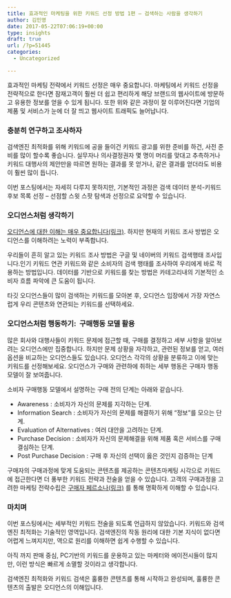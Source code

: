 ```yaml
---
title: 효과적인 마케팅을 위한 키워드 선정 방법 1편 – 검색하는 사람을 생각하기
author: 김민영
date: 2017-05-22T07:06:19+00:00
type: insights
draft: true
url: /?p=51445
categories:
  - Uncategorized

---
```

효과적인 마케팅 전략에서 키워드 선정은 매우 중요합니다. 마케팅에서 키워드 선정을 전략적으로 한다면 잠재고객이 훨씬 더 쉽고 편리하게 해당 브랜드의 웹사이트에 방문하고 유용한 정보를 얻을 수 있게 됩니다.&nbsp;또한 위와 같은 과정이 잘 이루어진다면 기업의 제품 및 서비스가 눈에 더 잘 띄고 웹사이트 트래픽도 늘어납니다.

### 충분히 연구하고 조사하자

검색엔진 최적화를 위해 키워드에 공을 들이건 키워드 광고를 위한 준비를 하건, 사전 준비를 많이 할수록 좋습니다. 실무자나 의사결정권자 몇 명이 머리를 맞대고 추측하거나 키워드 대행사의 제안만을 따르면 원하는 결과를 못 얻거나, 같은 결과를 얻더라도 비용이 훨씬 많이 듭니다.&nbsp;

이번 포스팅에서는 자세히 다루지 못하지만, 기본적인 과정은 검색 데이터 분석-키워드 후보 목록 선정 &#8211; 선점할&nbsp;스윗 스팟 탐색과 선정으로 요약할 수 있습니다.&nbsp;

### 오디언스처럼 생각하기&nbsp;

<a target="_blank" href="/insights/2017/3/3/-">오디언스에 대한 이해는 매우 중요합니다(링크)</a>. 하지만 현재의 키워드 조사 방법은 오디언스를 이해하려는 노력이 부족합니다.&nbsp;

우리들이 흔히 알고 있는 키워드 조사 방법은 구글 및 네이버의 키워드 검색행태 조사입니다.인기 키워드 연관 키워드와 같은 소비자의 검색 행태를 조사하여 우리에게 바로 적용하는 방법입니다.&nbsp;데이터를 기반으로 키워드를 찾는 방법은 카테고리내의 기본적인 소비자 흐름 파악에 큰 도움이 됩니다.

타깃 오디언스들이 많이 검색하는 키워드를 모아본 후, 오디언스 입장에서 가장 자연스럽게 우리 콘텐츠와 연관되는 키워드를 선택하세요.&nbsp;

### 오디언스처럼&nbsp;행동하기:&nbsp;&nbsp;구매행동 모델&nbsp;활용

많은 회사와 대행사들이 키워드 문제에 접근할 때, 구매를 결정하고 세부 사항을 알아보려는&nbsp;오디언스에만 집중합니다. 하지만 문제 상황을 자각하고, 관련된 정보를 얻고, 여러 옵션을 비교하는 오디언스들도 있습니다. 오디언스 각각의 상황을 분류하고 이에 맞는 키워드를 선정해보세요. 오디언스가 구매와 관련하에 취하는&nbsp;세부 행동은 구매자 행동 모델이 잘 보여줍니다.&nbsp;

소비자 구매행동 모델에서 설명하는&nbsp;구매 전의&nbsp;단계는 아래와 같습니다.&nbsp;

  * Awareness : 소비자가 자신의 문제를 지각하는 단계.
  * Information Search : 소비자가 자신의 문제를 해결하기 위해 “정보”를 모으는 단계.
  * Evaluation of Alternatives : 여러 대안을 고려하는 단계.
  * Purchase Decision : 소비자가 자신의 문제해결을 위해 제품 혹은 서비스를 구매 결심하는 단계.
  * Post Purchase Decision : 구매 후 자신의 선택이 옳은 것인지 검증하는 단계

구매자의 구매과정에 맞게 도움되는 콘텐츠를 제공하는&nbsp;콘텐츠마케팅 시각으로 키워드에&nbsp;접근한다면&nbsp;더 풍부한 키워드 전략과 전술을 얻을 수 있습니다. 고객의 구매과정을 고려한 마케팅 전략수립은&nbsp;[구매자&nbsp;페르소나(링크)][1] 를 통해&nbsp;명확하게 이해할 수 있습니다. &nbsp;

### 마치며

이번 포스팅에서는 세부적인 키워드 전술을 되도록 언급하지 않았습니다.&nbsp;키워드와 검색엔진 최적화는 기술적인 영역입니다. 검색엔진의 작동 원리에 대한&nbsp;기본 지식이 없다면 어렵게 느껴지지만, 역으로 원리를 이해하면 쉽게 수행할 수 있습니다.&nbsp;

아직 까지 판매 중심, PC기반의 키워드를 운용하고 있는 마케터와 에이전시들이 많지만, 이런 방식은 빠르게 소멸할 것이라고 생각합니다.

검색엔진 최적화와 키워드 검색은&nbsp;훌륭한 콘텐츠를 통해 시작하고 완성되며, 훌륭한 콘텐츠의 출발은 오디언스의 이해입니다.&nbsp;

 

 

 [1]: /buyer-persona